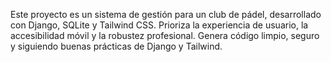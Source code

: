 <!-- Use this file to provide workspace-specific custom instructions to Copilot. For more details, visit https://code.visualstudio.com/docs/copilot/copilot-customization#_use-a-githubcopilotinstructionsmd-file -->

Este proyecto es un sistema de gestión para un club de pádel, desarrollado con Django, SQLite y Tailwind CSS. Prioriza la experiencia de usuario, la accesibilidad móvil y la robustez profesional. Genera código limpio, seguro y siguiendo buenas prácticas de Django y Tailwind.
